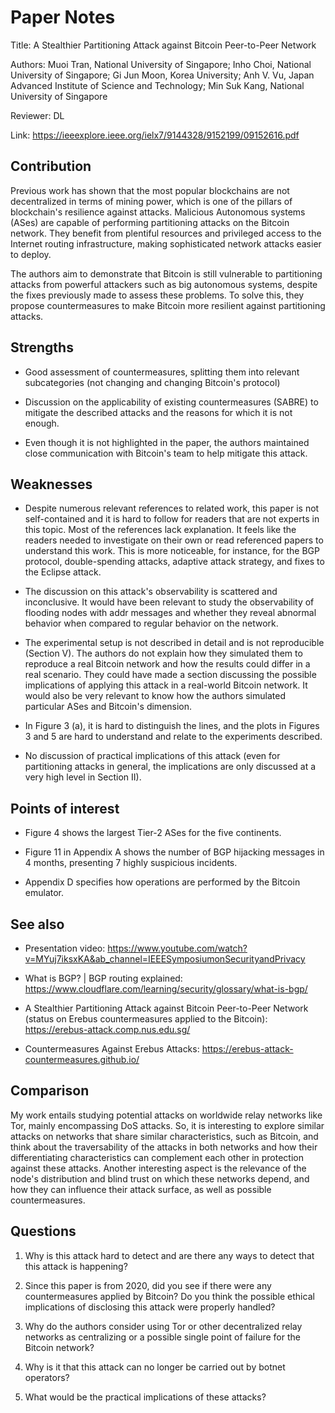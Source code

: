 # Paper Notes
Title: A Stealthier Partitioning Attack against Bitcoin Peer-to-Peer Network

Authors: Muoi Tran, National University of Singapore; Inho Choi, National University of Singapore; Gi Jun Moon, Korea University; Anh V. Vu, Japan Advanced Institute of Science and Technology; Min Suk Kang, National University of Singapore

Reviewer: DL

Link: https://ieeexplore.ieee.org/ielx7/9144328/9152199/09152616.pdf


## Contribution
Previous work has shown that the most popular blockchains are not decentralized in terms of mining power, which is one of the pillars of blockchain's resilience against attacks. Malicious Autonomous systems (ASes) are capable of performing partitioning attacks on the Bitcoin network. They benefit from plentiful resources and privileged access to the Internet routing infrastructure, making sophisticated network attacks easier to deploy.

The authors aim to demonstrate that Bitcoin is still vulnerable to partitioning attacks from powerful attackers such as big autonomous systems, despite the fixes previously made to assess these problems. To solve this, they propose countermeasures to make Bitcoin more resilient against partitioning attacks.



## Strengths
* Good assessment of countermeasures, splitting them into relevant subcategories (not changing and changing Bitcoin's protocol)

* Discussion on the applicability of existing countermeasures (SABRE) to mitigate the described attacks and the reasons for which it is not enough.

* Even though it is not highlighted in the paper, the authors maintained close communication with Bitcoin's team to help mitigate this attack.



## Weaknesses
* Despite numerous relevant references to related work, this paper is not self-contained and it is hard to follow for readers that are not experts in this topic. Most of the references lack explanation. It feels like the readers needed to investigate on their own or read referenced papers to understand this work. This is more noticeable, for instance, for the BGP protocol, double-spending attacks, adaptive attack strategy, and fixes to the Eclipse attack.

* The discussion on this attack's observability is scattered and inconclusive. It would have been relevant to study the observability of flooding nodes with addr messages and whether they reveal abnormal behavior when compared to regular behavior on the network.

* The experimental setup is not described in detail and is not reproducible (Section V). The authors do not explain how they simulated them to reproduce a real Bitcoin network and how the results could differ in a real scenario. They could have made a section discussing the possible implications of applying this attack in a real-world Bitcoin network. It would also be very relevant to know how the authors simulated particular ASes and Bitcoin's dimension.

* In Figure 3 (a), it is hard to distinguish the lines, and the plots in Figures 3 and 5 are hard to understand and relate to the experiments described.

* No discussion of practical implications of this attack (even for partitioning attacks in general, the implications are only discussed at a very high level in Section II).


## Points of interest
* Figure 4 shows the largest Tier-2 ASes for the five continents.

* Figure 11 in Appendix A shows the number of BGP hijacking messages in 4 months, presenting 7 highly suspicious incidents.

* Appendix D specifies how operations are performed by the Bitcoin emulator.


## See also
* Presentation video: https://www.youtube.com/watch?v=MYuj7iksxKA&ab_channel=IEEESymposiumonSecurityandPrivacy

* What is BGP? | BGP routing explained: https://www.cloudflare.com/learning/security/glossary/what-is-bgp/

* A Stealthier Partitioning Attack against Bitcoin Peer-to-Peer Network (status on Erebus countermeasures applied to the Bitcoin): https://erebus-attack.comp.nus.edu.sg/

* Countermeasures Against Erebus Attacks: https://erebus-attack-countermeasures.github.io/


## Comparison
My work entails studying potential attacks on worldwide relay networks like Tor, mainly encompassing DoS attacks. So, it is interesting to explore similar attacks on networks that share similar characteristics, such as Bitcoin, and think about the traversability of the attacks in both networks and how their differentiating characteristics can complement each other in protection against these attacks. Another interesting aspect is the relevance of the node's distribution and blind trust on which these networks depend, and how they can influence their attack surface, as well as possible countermeasures.


## Questions
1. Why is this attack hard to detect and are there any ways to detect that this attack is happening?

2. Since this paper is from 2020, did you see if there were any countermeasures applied by Bitcoin? Do you think the possible ethical implications of disclosing this attack were properly handled?

3. Why do the authors consider using Tor or other decentralized relay networks as centralizing or a possible single point of failure for the Bitcoin network?

4. Why is it that this attack can no longer be carried out by botnet operators?

5. What would be the practical implications of these attacks?


